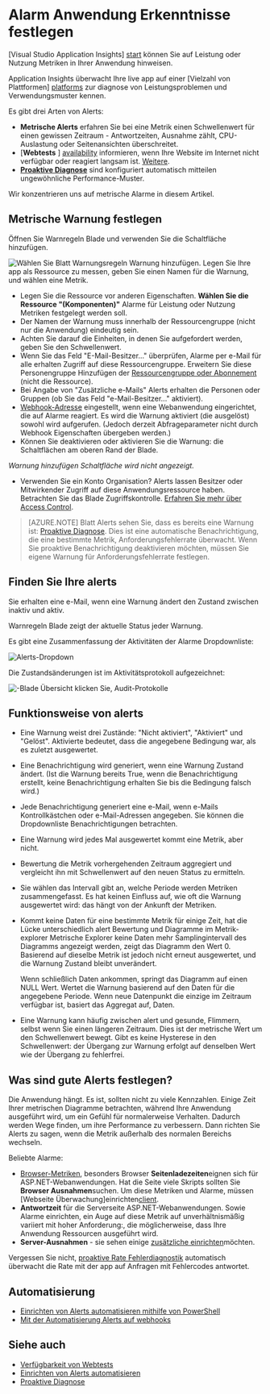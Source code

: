 <properties 
    pageTitle="Alarm Anwendung Erkenntnisse festlegen | Microsoft Azure" 
    description="Benachrichtigt über langsame Antwortzeiten, Ausnahmen und Leistung oder Verwendung Änderungen in Ihrer Anwendung." 
    services="application-insights" 
    documentationCenter=""
    authors="alancameronwills" 
    manager="douge"/>

<tags 
    ms.service="application-insights" 
    ms.workload="tbd" 
    ms.tgt_pltfrm="ibiza" 
    ms.devlang="na" 
    ms.topic="article" 
    ms.date="10/14/2016" 
    ms.author="awills"/>
 
# <a name="set-alerts-in-application-insights"></a>Alarm Anwendung Erkenntnisse festlegen

[Visual Studio Application Insights] [ start] können Sie auf Leistung oder Nutzung Metriken in Ihrer Anwendung hinweisen. 

Application Insights überwacht Ihre live app auf einer [Vielzahl von Plattformen] [ platforms] zur diagnose von Leistungsproblemen und Verwendungsmuster kennen.

Es gibt drei Arten von Alerts:

* **Metrische Alerts** erfahren Sie bei eine Metrik einen Schwellenwert für einen gewissen Zeitraum - Antwortzeiten, Ausnahme zählt, CPU-Auslastung oder Seitenansichten überschreitet. 
* [**Webtests** ] [ availability] informieren, wenn Ihre Website im Internet nicht verfügbar oder reagiert langsam ist. [Weitere][availability].
* [**Proaktive Diagnose**](app-insights-proactive-diagnostics.md) sind konfiguriert automatisch mitteilen ungewöhnliche Performance-Muster.

Wir konzentrieren uns auf metrische Alarme in diesem Artikel.

## <a name="set-a-metric-alert"></a>Metrische Warnung festlegen

Öffnen Sie Warnregeln Blade und verwenden Sie die Schaltfläche hinzufügen. 

![Wählen Sie Blatt Warnungsregeln Warnung hinzufügen. Legen Sie Ihre app als Ressource zu messen, geben Sie einen Namen für die Warnung, und wählen eine Metrik.](./media/app-insights-alerts/01-set-metric.png)

* Legen Sie die Ressource vor anderen Eigenschaften. **Wählen Sie die Ressource "(Komponenten)"** Alarme für Leistung oder Nutzung Metriken festgelegt werden soll.
* Der Namen der Warnung muss innerhalb der Ressourcengruppe (nicht nur die Anwendung) eindeutig sein.
* Achten Sie darauf die Einheiten, in denen Sie aufgefordert werden, geben Sie den Schwellenwert.
* Wenn Sie das Feld "E-Mail-Besitzer..." überprüfen, Alarme per e-Mail für alle erhalten Zugriff auf diese Ressourcengruppe. Erweitern Sie diese Personengruppe Hinzufügen der [Ressourcengruppe oder Abonnement](app-insights-resources-roles-access-control.md) (nicht die Ressource).
* Bei Angabe von "Zusätzliche e-Mails" Alerts erhalten die Personen oder Gruppen (ob Sie das Feld "e-Mail-Besitzer..." aktiviert). 
* [Webhook-Adresse](../monitoring-and-diagnostics/insights-webhooks-alerts.md) eingestellt, wenn eine Webanwendung eingerichtet, die auf Alarme reagiert. Es wird die Warnung aktiviert (die ausgelöst) sowohl wird aufgerufen. (Jedoch derzeit Abfrageparameter nicht durch Webhook Eigenschaften übergeben werden.)
* Können Sie deaktivieren oder aktivieren Sie die Warnung: die Schaltflächen am oberen Rand der Blade.

*Warnung hinzufügen Schaltfläche wird nicht angezeigt.* 

- Verwenden Sie ein Konto Organisation? Alerts lassen Besitzer oder Mitwirkender Zugriff auf diese Anwendungsressource haben. Betrachten Sie das Blade Zugriffskontrolle. [Erfahren Sie mehr über Access Control][roles].

> [AZURE.NOTE] Blatt Alerts sehen Sie, dass es bereits eine Warnung ist: [Proaktive Diagnose](app-insights-proactive-failure-diagnostics.md). Dies ist eine automatische Benachrichtigung, die eine bestimmte Metrik, Anforderungsfehlerrate überwacht. Wenn Sie proaktive Benachrichtigung deaktivieren möchten, müssen Sie eigene Warnung für Anforderungsfehlerrate festlegen. 

## <a name="see-your-alerts"></a>Finden Sie Ihre alerts

Sie erhalten eine e-Mail, wenn eine Warnung ändert den Zustand zwischen inaktiv und aktiv. 

Warnregeln Blade zeigt der aktuelle Status jeder Warnung.

Es gibt eine Zusammenfassung der Aktivitäten der Alarme Dropdownliste:

![Alerts-Dropdown](./media/app-insights-alerts/010-alert-drop.png)

Die Zustandsänderungen ist im Aktivitätsprotokoll aufgezeichnet:

![-Blade Übersicht klicken Sie, Audit-Protokolle](./media/app-insights-alerts/09-alerts.png)



## <a name="how-alerts-work"></a>Funktionsweise von alerts

* Eine Warnung weist drei Zustände: "Nicht aktiviert", "Aktiviert" und "Gelöst". Aktivierte bedeutet, dass die angegebene Bedingung war, als es zuletzt ausgewertet.

* Eine Benachrichtigung wird generiert, wenn eine Warnung Zustand ändert. (Ist die Warnung bereits True, wenn die Benachrichtigung erstellt, keine Benachrichtigung erhalten Sie bis die Bedingung falsch wird.)

* Jede Benachrichtigung generiert eine e-Mail, wenn e-Mails Kontrollkästchen oder e-Mail-Adressen angegeben. Sie können die Dropdownliste Benachrichtigungen betrachten.

* Eine Warnung wird jedes Mal ausgewertet kommt eine Metrik, aber nicht.

* Bewertung die Metrik vorhergehenden Zeitraum aggregiert und vergleicht ihn mit Schwellenwert auf den neuen Status zu ermitteln.

* Sie wählen das Intervall gibt an, welche Periode werden Metriken zusammengefasst. Es hat keinen Einfluss auf, wie oft die Warnung ausgewertet wird: das hängt von der Ankunft der Metriken.

* Kommt keine Daten für eine bestimmte Metrik für einige Zeit, hat die Lücke unterschiedlich alert Bewertung und Diagramme im Metrik-explorer Metrische Explorer keine Daten mehr Samplingintervall des Diagramms angezeigt werden, zeigt das Diagramm den Wert 0. Basierend auf dieselbe Metrik ist jedoch nicht erneut ausgewertet, und die Warnung Zustand bleibt unverändert. 

    Wenn schließlich Daten ankommen, springt das Diagramm auf einen NULL Wert. Wertet die Warnung basierend auf den Daten für die angegebene Periode. Wenn neue Datenpunkt die einzige im Zeitraum verfügbar ist, basiert das Aggregat auf, Daten.

* Eine Warnung kann häufig zwischen alert und gesunde, Flimmern, selbst wenn Sie einen längeren Zeitraum. Dies ist der metrische Wert um den Schwellenwert bewegt. Gibt es keine Hysterese in den Schwellenwert: der Übergang zur Warnung erfolgt auf denselben Wert wie der Übergang zu fehlerfrei.



## <a name="what-are-good-alerts-to-set"></a>Was sind gute Alerts festlegen?

Die Anwendung hängt. Es ist, sollten nicht zu viele Kennzahlen. Einige Zeit Ihrer metrischen Diagramme betrachten, während Ihre Anwendung ausgeführt wird, um ein Gefühl für normalerweise Verhalten. Dadurch werden Wege finden, um ihre Performance zu verbessern. Dann richten Sie Alerts zu sagen, wenn die Metrik außerhalb des normalen Bereichs wechseln. 

Beliebte Alarme:

* [Browser-Metriken][client], besonders Browser **Seitenladezeiten**eignen sich für ASP.NET-Webanwendungen. Hat die Seite viele Skripts sollten Sie **Browser Ausnahmen**suchen. Um diese Metriken und Alarme, müssen [Webseite Überwachung]einrichten[client].
* **Antwortzeit** für die Serverseite ASP.NET-Webanwendungen. Sowie Alarme einrichten, ein Auge auf diese Metrik auf unverhältnismäßig variiert mit hoher Anforderung:, die möglicherweise, dass Ihre Anwendung Ressourcen ausgeführt wird. 
* **Server-Ausnahmen** - sie sehen einige [zusätzliche einrichten](app-insights-asp-net-exceptions.md)möchten.

Vergessen Sie nicht, [proaktive Rate Fehlerdiagnostik](app-insights-proactive-failure-diagnostics.md) automatisch überwacht die Rate mit der app auf Anfragen mit Fehlercodes antwortet. 

## <a name="automation"></a>Automatisierung

* [Einrichten von Alerts automatisieren mithilfe von PowerShell](app-insights-powershell-alerts.md)
* [Mit der Automatisierung Alerts auf webhooks](../monitoring-and-diagnostics/insights-webhooks-alerts.md)

## <a name="see-also"></a>Siehe auch

* [Verfügbarkeit von Webtests](app-insights-monitor-web-app-availability.md)
* [Einrichten von Alerts automatisieren](app-insights-powershell-alerts.md)
* [Proaktive Diagnose](app-insights-proactive-diagnostics.md) 



<!--Link references-->

[availability]: app-insights-monitor-web-app-availability.md
[client]: app-insights-javascript.md
[platforms]: app-insights-platforms.md
[roles]: app-insights-resources-roles-access-control.md
[start]: app-insights-overview.md

 